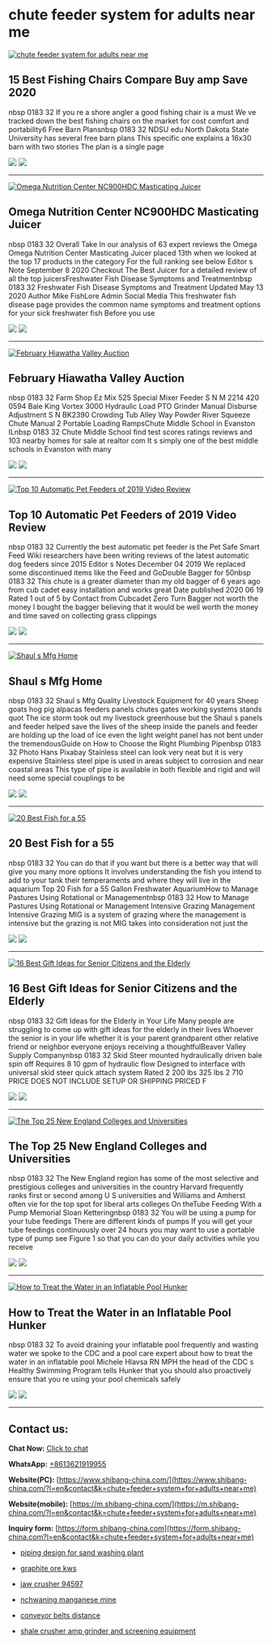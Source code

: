 # chute feeder system for adults near me

<a href="https://swt.shibang-china.com/?l=en&img&k=chute+feeder+system+for+adults+near+me" target="_blank">![chute feeder system for adults near me](http://static.shibang-china.com/all-800x300/890.jpg)</a>

## 15 Best Fishing Chairs Compare Buy amp Save 2020
nbsp 0183 32 If you re a shore angler a good fishing chair is a must We ve tracked down the best fishing chairs on the market for cost comfort and portability6 Free Barn Plansnbsp 0183 32 NDSU edu North Dakota State University has several free barn plans This specific one explains a 16x30 barn with two stories The plan is a single page


<a href="https://whatsapp.shibangsoft.com/WhatsApp.php" target="_blank" title="WhatsApp">![](http://static.shibang-china.com/icon/whatsapp.png)</a> <a href="https://swt.shibang-china.com/?l=en&icon&k=chute+feeder+system+for+adults+near+me" target="_blank">![](http://static.shibang-china.com/icon/chat-en.png)</a>

---

<a href="https://swt.shibang-china.com/?l=en&img&k=chute+feeder+system+for+adults+near+me" target="_blank">![Omega Nutrition Center NC900HDC Masticating Juicer](http://static.shibang-china.com/all-800x300/1511.jpg)</a>

## Omega Nutrition Center NC900HDC Masticating Juicer
nbsp 0183 32 Overall Take In our analysis of 63 expert reviews the Omega Omega Nutrition Center Masticating Juicer placed 13th when we looked at the top 17 products in the category For the full ranking see below Editor s Note September 8 2020 Checkout The Best Juicer for a detailed review of all the top juicersFreshwater Fish Disease Symptoms and Treatmentnbsp 0183 32 Freshwater Fish Disease Symptoms and Treatment Updated May 13 2020 Author Mike FishLore Admin Social Media This freshwater fish disease page provides the common name symptoms and treatment options for your sick freshwater fish Before you use


<a href="https://whatsapp.shibangsoft.com/WhatsApp.php" target="_blank" title="WhatsApp">![](http://static.shibang-china.com/icon/whatsapp.png)</a> <a href="https://swt.shibang-china.com/?l=en&icon&k=chute+feeder+system+for+adults+near+me" target="_blank">![](http://static.shibang-china.com/icon/chat-en.png)</a>

---

<a href="https://swt.shibang-china.com/?l=en&img&k=chute+feeder+system+for+adults+near+me" target="_blank">![February Hiawatha Valley Auction](http://static.shibang-china.com/all-800x300/515.jpg)</a>

## February Hiawatha Valley Auction
nbsp 0183 32 Farm Shop Ez Mix 525 Special Mixer Feeder S N M 2214 420 0594 Bale King Vortex 3000 Hydraulic Load PTO Grinder Manual Disburse Adjustment S N BK2390 Crowding Tub Alley Way Powder River Squeeze Chute Manual 2 Portable Loading RampsChute Middle School in Evanston ILnbsp 0183 32 Chute Middle School find test scores ratings reviews and 103 nearby homes for sale at realtor com It s simply one of the best middle schools in Evanston with many


<a href="https://whatsapp.shibangsoft.com/WhatsApp.php" target="_blank" title="WhatsApp">![](http://static.shibang-china.com/icon/whatsapp.png)</a> <a href="https://swt.shibang-china.com/?l=en&icon&k=chute+feeder+system+for+adults+near+me" target="_blank">![](http://static.shibang-china.com/icon/chat-en.png)</a>

---

<a href="https://swt.shibang-china.com/?l=en&img&k=chute+feeder+system+for+adults+near+me" target="_blank">![Top 10 Automatic Pet Feeders of 2019 Video Review](http://static.shibang-china.com/all-800x300/450.jpg)</a>

## Top 10 Automatic Pet Feeders of 2019 Video Review
nbsp 0183 32 Currently the best automatic pet feeder is the Pet Safe Smart Feed Wiki researchers have been writing reviews of the latest automatic dog feeders since 2015 Editor s Notes December 04 2019 We replaced some discontinued items like the Feed and GoDouble Bagger for 50nbsp 0183 32 This chute is a greater diameter than my old bagger of 6 years ago from cub cadet easy installation and works great Date published 2020 06 19 Rated 1 out of 5 by Contact from Cubcadet Zero Turn Bagger not worth the money I bought the bagger believing that it would be well worth the money and time saved on collecting grass clippings


<a href="https://whatsapp.shibangsoft.com/WhatsApp.php" target="_blank" title="WhatsApp">![](http://static.shibang-china.com/icon/whatsapp.png)</a> <a href="https://swt.shibang-china.com/?l=en&icon&k=chute+feeder+system+for+adults+near+me" target="_blank">![](http://static.shibang-china.com/icon/chat-en.png)</a>

---

<a href="https://swt.shibang-china.com/?l=en&img&k=chute+feeder+system+for+adults+near+me" target="_blank">![Shaul s Mfg Home](http://static.shibang-china.com/all-800x300/502.jpg)</a>

## Shaul s Mfg Home
nbsp 0183 32 Shaul s Mfg Quality Livestock Equipment for 40 years Sheep goats hog pig alpacas feeders panels chutes gates working systems stands quot The ice storm took out my livestock greenhouse but the Shaul s panels and feeder helped save the lives of the sheep inside the panels and feeder are holding up the load of ice even the light weight panel has not bent under the tremendousGuide on How to Choose the Right Plumbing Pipenbsp 0183 32 Photo Hans Pixabay Stainless steel can look very neat but it is very expensive Stainless steel pipe is used in areas subject to corrosion and near coastal areas This type of pipe is available in both flexible and rigid and will need some special couplings to be


<a href="https://whatsapp.shibangsoft.com/WhatsApp.php" target="_blank" title="WhatsApp">![](http://static.shibang-china.com/icon/whatsapp.png)</a> <a href="https://swt.shibang-china.com/?l=en&icon&k=chute+feeder+system+for+adults+near+me" target="_blank">![](http://static.shibang-china.com/icon/chat-en.png)</a>

---

<a href="https://swt.shibang-china.com/?l=en&img&k=chute+feeder+system+for+adults+near+me" target="_blank">![20 Best Fish for a 55](http://static.shibang-china.com/all-800x300/81.jpg)</a>

## 20 Best Fish for a 55
nbsp 0183 32 You can do that if you want but there is a better way that will give you many more options It involves understanding the fish you intend to add to your tank their temperaments and where they will live in the aquarium Top 20 Fish for a 55 Gallon Freshwater AquariumHow to Manage Pastures Using Rotational or Managementnbsp 0183 32 How to Manage Pastures Using Rotational or Management Intensive Grazing Management Intensive Grazing MIG is a system of grazing where the management is intensive but the grazing is not MIG takes into consideration not just the


<a href="https://whatsapp.shibangsoft.com/WhatsApp.php" target="_blank" title="WhatsApp">![](http://static.shibang-china.com/icon/whatsapp.png)</a> <a href="https://swt.shibang-china.com/?l=en&icon&k=chute+feeder+system+for+adults+near+me" target="_blank">![](http://static.shibang-china.com/icon/chat-en.png)</a>

---

<a href="https://swt.shibang-china.com/?l=en&img&k=chute+feeder+system+for+adults+near+me" target="_blank">![16 Best Gift Ideas for Senior Citizens and the Elderly](http://static.shibang-china.com/all-800x300/1072.jpg)</a>

## 16 Best Gift Ideas for Senior Citizens and the Elderly
nbsp 0183 32 Gift Ideas for the Elderly in Your Life Many people are struggling to come up with gift ideas for the elderly in their lives Whoever the senior is in your life whether it is your parent grandparent other relative friend or neighbor everyone enjoys receiving a thoughtfulBeaver Valley Supply Companynbsp 0183 32 Skid Steer mounted hydraulically driven bale spin off Requires 8 10 gpm of hydraulic flow Designed to interface with universal skid steer quick attach system Rated 2 200 lbs 325 lbs 2 710 PRICE DOES NOT INCLUDE SETUP OR SHIPPING PRICED F


<a href="https://whatsapp.shibangsoft.com/WhatsApp.php" target="_blank" title="WhatsApp">![](http://static.shibang-china.com/icon/whatsapp.png)</a> <a href="https://swt.shibang-china.com/?l=en&icon&k=chute+feeder+system+for+adults+near+me" target="_blank">![](http://static.shibang-china.com/icon/chat-en.png)</a>

---

<a href="https://swt.shibang-china.com/?l=en&img&k=chute+feeder+system+for+adults+near+me" target="_blank">![The Top 25 New England Colleges and Universities](http://static.shibang-china.com/all-800x300/1144.jpg)</a>

## The Top 25 New England Colleges and Universities
nbsp 0183 32 The New England region has some of the most selective and prestigious colleges and universities in the country Harvard frequently ranks first or second among U S universities and Williams and Amherst often vie for the top spot for liberal arts colleges On theTube Feeding With a Pump Memorial Sloan Ketteringnbsp 0183 32 You will be using a pump for your tube feedings There are different kinds of pumps If you will get your tube feedings continuously over 24 hours you may want to use a portable type of pump see Figure 1 so that you can do your daily activities while you receive


<a href="https://whatsapp.shibangsoft.com/WhatsApp.php" target="_blank" title="WhatsApp">![](http://static.shibang-china.com/icon/whatsapp.png)</a> <a href="https://swt.shibang-china.com/?l=en&icon&k=chute+feeder+system+for+adults+near+me" target="_blank">![](http://static.shibang-china.com/icon/chat-en.png)</a>

---

<a href="https://swt.shibang-china.com/?l=en&img&k=chute+feeder+system+for+adults+near+me" target="_blank">![How to Treat the Water in an Inflatable Pool Hunker](http://static.shibang-china.com/all-800x300/1080.jpg)</a>

## How to Treat the Water in an Inflatable Pool Hunker
nbsp 0183 32 To avoid draining your inflatable pool frequently and wasting water we spoke to the CDC and a pool care expert about how to treat the water in an inflatable pool Michele Hlavsa RN MPH the head of the CDC s Healthy Swimming Program tells Hunker that you should also proactively ensure that you re using your pool chemicals safely

<a href="https://whatsapp.shibangsoft.com/WhatsApp.php" target="_blank" title="WhatsApp">![](http://static.shibang-china.com/icon/whatsapp.png)</a> <a href="https://swt.shibang-china.com/?l=en&icon&k=chute+feeder+system+for+adults+near+me" target="_blank">![](http://static.shibang-china.com/icon/chat-en.png)</a>

---
## Contact us:

**Chat Now:** [Click to chat](https://swt.shibang-china.com?l=en&contact&k=chute+feeder+system+for+adults+near+me)

**WhatsApp:**  [+8613621919955](https://whatsapp.shibangsoft.com/WhatsApp.php)

**Website(PC):** [https://www.shibang-china.com/](https://www.shibang-china.com/?l=en&contact&k=chute+feeder+system+for+adults+near+me)

**Website(mobile):** [https://m.shibang-china.com/](https://m.shibang-china.com/?l=en&contact&k=chute+feeder+system+for+adults+near+me)

**Inquiry form:** [https://form.shibang-china.com](https://form.shibang-china.com?l=en&contact&k=chute+feeder+system+for+adults+near+me)

* [piping design for sand washing plant](../168/piping%20design%20for%20sand%20washing%20plant.md)

* [graphite ore kws](../165/graphite%20ore%20kws.md)

* [jaw crusher 94597](../169/jaw%20crusher%2094597.md)

* [nchwaning manganese mine](../163/nchwaning%20manganese%20mine.md)

* [conveyor belts distance](../162/conveyor%20belts%20distance.md)

* [shale crusher amp grinder and screening equipment](../170/shale%20crusher%20amp%20grinder%20and%20screening%20equipment.md)